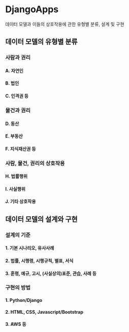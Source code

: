 # DjangoApps
데이터 모델과 이들의 상호작용에 관한 유형별 분류, 설계 및 구현

## 데이터 모델의 유형별 분류

### 사람과 권리
#### A. 자연인
#### B. 법인
#### C. 인격권 등

### 물건과 권리
#### D. 동산
#### E. 부동산
#### F. 지식재산권 등

### 사람, 물건, 권리의 상호작용
#### H. 법률행위
#### I. 사실행위
#### J. 기타 상호작용

## 데이터 모델의 설계와 구현

### 설계의 기준
#### 1. 기본 시나리오, 유사사례
#### 2. 법률, 시행령, 시행규칙, 별표, 서식
#### 3. 훈령, 예규, 고시, (사실상의)표준, 관습, 사례 등

### 구현의 방법
#### 1. Python/Django
#### 2. HTML, CSS, Javascript/Bootstrap
#### 3. AWS 등